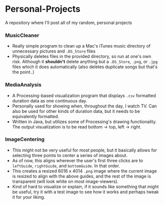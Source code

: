 # Personal-Projects
A repository where I'll post all of my random, personal projects

### MusicCleaner  
  * Really simple program to clean up a Mac's iTunes music directory of unnecessary pictures and `.DS_Store` files
  * Physically deletes files in the provided directory, so run at one's own risk. Although it __shouldn't__ delete anything but a `.DS_Store`, `.png`, or `.jpg` files which it does automatically (also deletes duplicate songs but that's the point..)
### MediaAnalysis
  * A Processing-based visualization program that displays `.csv` formatted duration data as one continuous day.
  * Personally used for showing when, throughout the day, I watch TV. Can also be used for other kinds of duration data, but it needs to be equivalently formatted.
  * Written in Java, but utilizes some of Processing's drawing functionality. The output visualization is to be read bottom -> top, left -> right. 
### ImageCentering
  * This might not be very useful for most people, but it basically allows for selecting three points to center a series of images about.
  * As of now, this aligns wherever the user's first three clicks are to `leftGuide`, `rightGuide`, and `bottomGuide`. In that order.
  * This creates a resized 6016 x 4014 `.png` image where the current image is resized to align with the above guides, and the rest of the image is transparent (will look white on most image-viewers).
  * Kind of hard to visualize or explain, if it sounds like something that might be useful, try it with a test image to see how it works and perhaps tweak it for your liking.

